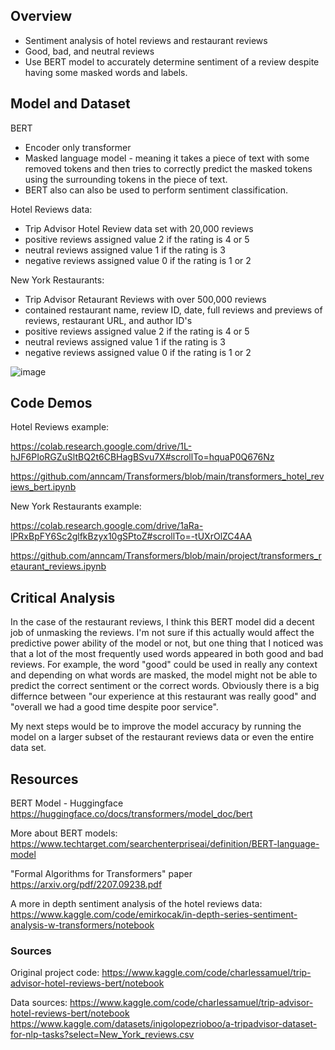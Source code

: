 
## **Overview**

- Sentiment analysis of hotel reviews and restaurant reviews 
- Good, bad, and neutral reviews 
- Use BERT model to accurately determine sentiment of a review despite having some masked words and labels. 


## **Model and Dataset**

BERT 
  - Encoder only transformer
  - Masked language model - meaning it takes a piece of text with some removed tokens and then tries to correctly predict the masked tokens using the surrounding tokens in the piece of text. 
  - BERT also can also be used to perform sentiment classification.  

Hotel Reviews data:
- Trip Advisor Hotel Review data set with 20,000 reviews
- positive reviews assigned value 2 if the rating is 4 or 5
- neutral reviews assigned value 1 if the rating is 3 
- negative reviews assigned value 0 if the rating is 1 or 2

New York Restaurants: 
- Trip Advisor Retaurant Reviews with over 500,000 reviews 
- contained restaurant name, review ID, date, full reviews and previews of reviews, restaurant URL, and author ID's
- positive reviews assigned value 2 if the rating is 4 or 5
- neutral reviews assigned value 1 if the rating is 3 
- negative reviews assigned value 0 if the rating is 1 or 2

 ![image](https://user-images.githubusercontent.com/64801054/204862222-2cf6ebc2-43e7-424c-9174-35db4079fa9b.png)
 
## **Code Demos** 

Hotel Reviews example:

https://colab.research.google.com/drive/1L-hJF6PIoRGZuSltBQ2t6CBHagBSvu7X#scrollTo=hquaP0Q676Nz

https://github.com/anncam/Transformers/blob/main/transformers_hotel_reviews_bert.ipynb

New York Restaurants example:

https://colab.research.google.com/drive/1aRa-lPRxBpFY6Sc2glfkBzyx10gSPtoZ#scrollTo=-tUXrOlZC4AA

https://github.com/anncam/Transformers/blob/main/project/transformers_retaurant_reviews.ipynb

## **Critical Analysis** 
In the case of the restaurant reviews, I think this BERT model did a decent job of unmasking the reviews. I'm not sure if this actually would affect the predictive power ability of the model or not, but one thing that I noticed was that a lot of the most frequently used words appeared in both good and bad reviews. For example, the word "good" could be used in really any context and depending on what words are masked, the model might not be able to predict the correct sentiment or the correct words. Obviously there is a big differnce between "our experience at this restaurant was really good" and "overall we had a good time despite poor service". 

My next steps would be to improve the model accuracy by running the model on a larger subset of the restaurant reviews data or even the entire data set. 

## **Resources** 

BERT Model - Huggingface  
https://huggingface.co/docs/transformers/model_doc/bert

More about BERT models:
https://www.techtarget.com/searchenterpriseai/definition/BERT-language-model

"Formal Algorithms for Transformers" paper
https://arxiv.org/pdf/2207.09238.pdf

A more in depth sentiment analysis of the hotel reviews data:
https://www.kaggle.com/code/emirkocak/in-depth-series-sentiment-analysis-w-transformers/notebook

### **Sources**
Original project code: https://www.kaggle.com/code/charlessamuel/trip-advisor-hotel-reviews-bert/notebook

Data sources: 
https://www.kaggle.com/code/charlessamuel/trip-advisor-hotel-reviews-bert/notebook
https://www.kaggle.com/datasets/inigolopezrioboo/a-tripadvisor-dataset-for-nlp-tasks?select=New_York_reviews.csv

